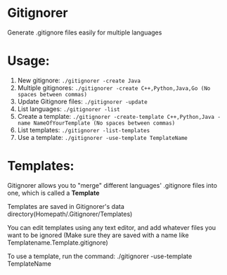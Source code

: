 # Gitignorer
Generate .gitignore files easily for multiple languages

# Usage:

1. New gitignore: ``` ./gitignorer -create Java ```
2. Multiple gitignores: ``` ./gitignorer -create C++,Python,Java,Go (No spaces between commas) ```
3. Update Gitignore files: ``` ./gitignorer -update ```
4. List languages: ``` ./gitignorer -list ```
5. Create a template: ``` ./gitignorer -create-template C++,Python,Java -name NameOfYourTemplate (No spaces between commas) ```
6. List templates: ``` ./gitignorer -list-templates ```
7. Use a template: ``` ./gitignorer -use-template TemplateName ```

# Templates:

Gitignorer allows you to "merge" different languages' .gitignore files into one, which is called a **Template** 

Templates are saved in Gitignorer's data directory(Homepath/.Gitignorer/Templates) 

You can edit templates using any text editor, and add whatever files you want to be ignored (Make sure they are saved with a name like Templatename.Template.gitignore)

To use a template, run the command: ./gitignorer -use-template TemplateName
